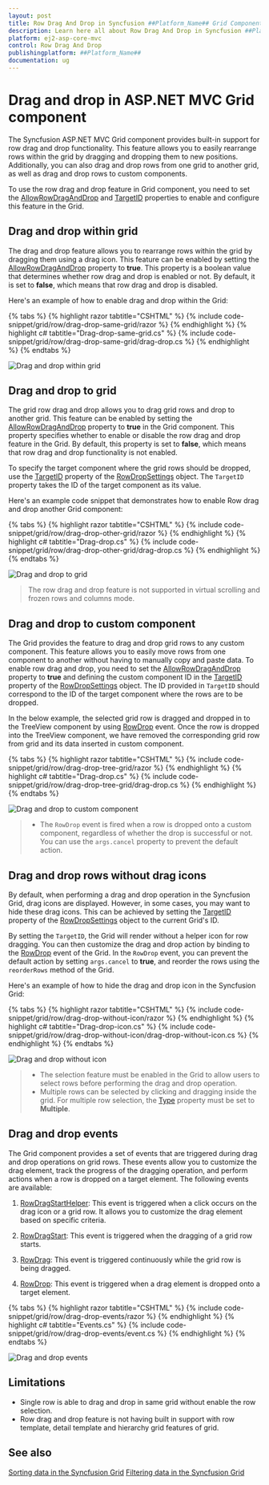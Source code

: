 ```yaml
---
layout: post
title: Row Drag And Drop in Syncfusion ##Platform_Name## Grid Component
description: Learn here all about Row Drag And Drop in Syncfusion ##Platform_Name## Grid component of Syncfusion Essential JS 2 and more.
platform: ej2-asp-core-mvc
control: Row Drag And Drop
publishingplatform: ##Platform_Name##
documentation: ug
---
```


# Drag and drop in ASP.NET MVC Grid component

The Syncfusion ASP.NET MVC Grid component provides built-in support for row drag and drop functionality. This feature allows you to easily rearrange rows within the grid by dragging and dropping them to new positions. Additionally, you can also drag and drop rows from one grid to another grid, as well as drag and drop rows to custom components.

To use the row drag and drop feature in Grid component, you need to set the [AllowRowDragAndDrop](https://help.syncfusion.com/cr/aspnetmvc-js2/Syncfusion.EJ2.Grids.Grid.html#Syncfusion_EJ2_Grids_Grid_AllowRowDragAndDrop) and [TargetID](https://help.syncfusion.com/cr/aspnetmvc-js2/Syncfusion.EJ2.Grids.GridRowDropSettings.html#Syncfusion_EJ2_Grids_GridRowDropSettings_TargetID) properties to enable and configure this feature in the Grid. 

## Drag and drop within grid 

The drag and drop feature allows you to rearrange rows within the grid by dragging them using a drag icon. This feature can be enabled by setting the [AllowRowDragAndDrop](https://help.syncfusion.com/cr/aspnetmvc-js2/Syncfusion.EJ2.Grids.Grid.html#Syncfusion_EJ2_Grids_Grid_AllowRowDragAndDrop) property to **true**. This property is a boolean value that determines whether row drag and drop is enabled or not. By default, it is set to **false**, which means that row drag and drop is disabled.

Here's an example of how to enable drag and drop within the Grid:

{% tabs %}
{% highlight razor tabtitle="CSHTML" %}
{% include code-snippet/grid/row/drag-drop-same-grid/razor %}
{% endhighlight %}
{% highlight c# tabtitle="Drag-drop-same-grid.cs" %}
{% include code-snippet/grid/row/drag-drop-same-grid/drag-drop.cs %}
{% endhighlight %}
{% endtabs %}

![Drag and drop within grid](../images/row/row-drag-drop.gif)

## Drag and drop to grid 

The grid row drag and drop allows you to drag grid rows and drop to another grid. This feature can be enabled by setting the [AllowRowDragAndDrop](https://help.syncfusion.com/cr/aspnetmvc-js2/Syncfusion.EJ2.Grids.Grid.html#Syncfusion_EJ2_Grids_Grid_AllowRowDragAndDrop) property to **true** in the Grid component. This property specifies whether to enable or disable the row drag and drop feature in the Grid. By default, this property is set to **false**, which means that row drag and drop functionality is not enabled.

To specify the target component where the grid rows should be dropped, use the [TargetID](https://help.syncfusion.com/cr/aspnetmvc-js2/Syncfusion.EJ2.Grids.GridRowDropSettings.html#Syncfusion_EJ2_Grids_GridRowDropSettings_TargetID) property of the [RowDropSettings](https://help.syncfusion.com/cr/aspnetmvc-js2/Syncfusion.EJ2.Grids.GridRowDropSettings.html) object. The `TargetID` property takes the ID of the target component as its value.

Here's an example code snippet that demonstrates how to enable Row drag and drop another Grid component:

{% tabs %}
{% highlight razor tabtitle="CSHTML" %}
{% include code-snippet/grid/row/drag-drop-other-grid/razor %}
{% endhighlight %}
{% highlight c# tabtitle="Drag-drop.cs" %}
{% include code-snippet/grid/row/drag-drop-other-grid/drag-drop.cs %}
{% endhighlight %}
{% endtabs %}

![Drag and drop to grid](../images/row/drag-drop-other-grid.gif)

> The row drag and drop feature is not supported in virtual scrolling and frozen rows and columns mode.

## Drag and drop to custom component 

The Grid provides the feature to drag and drop grid rows to any custom component. This feature allows you to easily move rows from one component to another without having to manually copy and paste data. To enable row drag and drop, you need to set the [AllowRowDragAndDrop](https://help.syncfusion.com/cr/aspnetmvc-js2/Syncfusion.EJ2.Grids.Grid.html#Syncfusion_EJ2_Grids_Grid_AllowRowDragAndDrop) property to **true** and defining the custom component ID in the [TargetID](https://help.syncfusion.com/cr/aspnetmvc-js2/Syncfusion.EJ2.Grids.GridRowDropSettings.html#Syncfusion_EJ2_Grids_GridRowDropSettings_TargetID) property of the [RowDropSettings](https://help.syncfusion.com/cr/aspnetmvc-js2/Syncfusion.EJ2.Grids.GridRowDropSettings.html) object. The ID provided in `TargetID` should correspond to the ID of the target component where the rows are to be dropped.

In the below example, the selected grid row is dragged and dropped in to the TreeView component by using [RowDrop](https://help.syncfusion.com/cr/aspnetmvc-js2/Syncfusion.EJ2.Grids.Grid.html#Syncfusion_EJ2_Grids_Grid_RowDrop) event. Once the row is dropped into the TreeView component, we have removed the corresponding grid row from grid and its data inserted in custom component. 

{% tabs %}
{% highlight razor tabtitle="CSHTML" %}
{% include code-snippet/grid/row/drag-drop-tree-grid/razor %}
{% endhighlight %}
{% highlight c# tabtitle="Drag-drop.cs" %}
{% include code-snippet/grid/row/drag-drop-tree-grid/drag-drop.cs %}
{% endhighlight %}
{% endtabs %}

![Drag and drop to custom component](../images/row/drag-drop-tree-grid.gif)

> * The `RowDrop` event is fired when a row is dropped onto a custom component, regardless of whether the drop is successful or not. You can use the `args.cancel` property to prevent the default action.

## Drag and drop rows without drag icons

By default, when performing a drag and drop operation in the Syncfusion Grid, drag icons are displayed. However, in some cases, you may want to hide these drag icons. This can be achieved by setting the [TargetID](https://help.syncfusion.com/cr/aspnetmvc-js2/Syncfusion.EJ2.Grids.GridRowDropSettings.html#Syncfusion_EJ2_Grids_GridRowDropSettings_TargetID) property of the [RowDropSettings](https://help.syncfusion.com/cr/aspnetmvc-js2/Syncfusion.EJ2.Grids.GridRowDropSettings.html) object to the current Grid's ID.

By setting the `TargetID`, the Grid will render without a helper icon for row dragging. You can then customize the drag and drop action by binding to the [RowDrop](https://help.syncfusion.com/cr/aspnetmvc-js2/Syncfusion.EJ2.Grids.Grid.html#Syncfusion_EJ2_Grids_Grid_RowDrop) event of the Grid. In the `RowDrop` event, you can prevent the default action by setting `args.cancel` to **true**, and reorder the rows using the `reorderRows` method of the Grid.

Here's an example of how to hide the drag and drop icon in the Syncfusion Grid:

{% tabs %}
{% highlight razor tabtitle="CSHTML" %}
{% include code-snippet/grid/row/drag-drop-without-icon/razor %}
{% endhighlight %}
{% highlight c# tabtitle="Drag-drop-icon.cs" %}
{% include code-snippet/grid/row/drag-drop-without-icon/drag-drop-without-icon.cs %}
{% endhighlight %}
{% endtabs %}

![Drag and drop without icon](../images/row/drag-drop-without-icon.gif)

> * The selection feature must be enabled in the Grid to allow users to select rows before performing the drag and drop operation.
> * Multiple rows can be selected by clicking and dragging inside the grid. For multiple row selection, the [Type](https://help.syncfusion.com/cr/aspnetmvc-js2/Syncfusion.EJ2.Grids.GridSelectionSettings.html#Syncfusion_EJ2_Grids_GridSelectionSettings_Type) property must be set to **Multiple**.

## Drag and drop events

The Grid component provides a set of events that are triggered during drag and drop operations on grid rows. These events allow you to customize the drag element, track the progress of the dragging operation, and perform actions when a row is dropped on a target element. The following events are available:

1. [RowDragStartHelper](https://help.syncfusion.com/cr/aspnetmvc-js2/Syncfusion.EJ2.Grids.Grid.html#Syncfusion_EJ2_Grids_Grid_RowDragStartHelper): This event is triggered when a click occurs on the drag icon or a grid row. It allows you to customize the drag element based on specific criteria.

2. [RowDragStart](https://help.syncfusion.com/cr/aspnetmvc-js2/Syncfusion.EJ2.Grids.Grid.html#Syncfusion_EJ2_Grids_Grid_RowDragStart): This event is triggered when the dragging of a grid row starts.

3. [RowDrag](https://help.syncfusion.com/cr/aspnetmvc-js2/Syncfusion.EJ2.Grids.Grid.html#Syncfusion_EJ2_Grids_Grid_RowDrag): This event is triggered continuously while the grid row is being dragged.

4. [RowDrop](https://help.syncfusion.com/cr/aspnetmvc-js2/Syncfusion.EJ2.Grids.Grid.html#Syncfusion_EJ2_Grids_Grid_RowDrop): This event is triggered when a drag element is dropped onto a target element.

{% tabs %}
{% highlight razor tabtitle="CSHTML" %}
{% include code-snippet/grid/row/drag-drop-events/razor %}
{% endhighlight %}
{% highlight c# tabtitle="Events.cs" %}
{% include code-snippet/grid/row/drag-drop-events/event.cs %}
{% endhighlight %}
{% endtabs %}

![Drag and drop events](../images/row/drag-drop-event.gif)

## Limitations

* Single row is able to drag and drop in same grid without enable the row selection.
* Row drag and drop feature is not having built in support with row template, detail template and hierarchy grid features of grid.

## See also

[Sorting data in the Syncfusion Grid](https://ej2.syncfusion.com/aspnetmvc/documentation/grid/sorting)
[Filtering data in the Syncfusion Grid](https://ej2.syncfusion.com/aspnetmvc/documentation/grid/filtering)